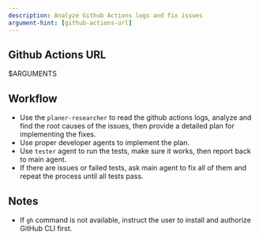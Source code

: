 ```yaml
---
description: Analyze Github Actions logs and fix issues
argument-hint: [github-actions-url]
---
```

## Github Actions URL
<url>$ARGUMENTS</url>

## Workflow
- Use the `planer-researcher` to read the github actions logs, analyze and find the root causes of the issues, then provide a detailed plan for implementing the fixes.
- Use proper developer agents to implement the plan.
- Use `tester` agent to run the tests, make sure it works, then report back to main agent.
- If there are issues or failed tests, ask main agent to fix all of them and repeat the process until all tests pass.

## Notes
- If `gh` command is not available, instruct the user to install and authorize GitHub CLI first.